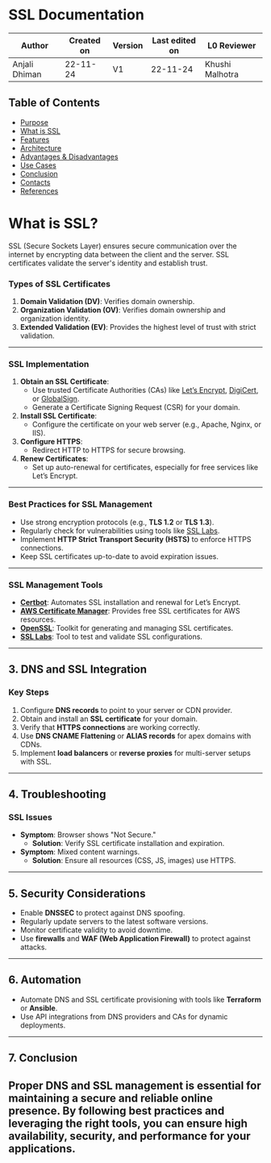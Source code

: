 # SSL Documentation
| **Author** | **Created on** | **Version** | **Last edited on** | **L0 Reviewer** |
|------------|----------------|-------------------|---------------------|----------|
| Anjali Dhiman  | 22-11-24      | V1  | 22-11-24           |Khushi Malhotra |

## Table of Contents
- [Purpose](#purpose)
- [What is SSL](#what-is-ssl)
- [Features](#features)
- [Architecture](#architecture)
- [Advantages & Disadvantages](#Advantages--Disadvantages)
- [Use Cases](#use-cases)
- [Conclusion](#conclusion)
- [Contacts](#contacts)
- [References](#references)

# What is SSL?
SSL (Secure Sockets Layer) ensures secure communication over the internet by encrypting data between the client and the server. SSL certificates validate the server's identity and establish trust.

### Types of SSL Certificates
1. **Domain Validation (DV)**: Verifies domain ownership.
2. **Organization Validation (OV)**: Verifies domain ownership and organization identity.
3. **Extended Validation (EV)**: Provides the highest level of trust with strict validation.

---

### SSL Implementation
1. **Obtain an SSL Certificate**:
   - Use trusted Certificate Authorities (CAs) like [Let’s Encrypt](https://letsencrypt.org/), [DigiCert](https://www.digicert.com/), or [GlobalSign](https://www.globalsign.com/).
   - Generate a Certificate Signing Request (CSR) for your domain.
2. **Install SSL Certificate**:
   - Configure the certificate on your web server (e.g., Apache, Nginx, or IIS).
3. **Configure HTTPS**:
   - Redirect HTTP to HTTPS for secure browsing.
4. **Renew Certificates**:
   - Set up auto-renewal for certificates, especially for free services like Let’s Encrypt.

---
### Best Practices for SSL Management
- Use strong encryption protocols (e.g., **TLS 1.2** or **TLS 1.3**).
- Regularly check for vulnerabilities using tools like [SSL Labs](https://www.ssllabs.com/ssltest/).
- Implement **HTTP Strict Transport Security (HSTS)** to enforce HTTPS connections.
- Keep SSL certificates up-to-date to avoid expiration issues.

---

### SSL Management Tools
- **[Certbot](https://certbot.eff.org/)**: Automates SSL installation and renewal for Let’s Encrypt.
- **[AWS Certificate Manager](https://aws.amazon.com/certificate-manager/)**: Provides free SSL certificates for AWS resources.
- **[OpenSSL](https://www.openssl.org/)**: Toolkit for generating and managing SSL certificates.
- **[SSL Labs](https://www.ssllabs.com/ssltest/)**: Tool to test and validate SSL configurations.

---

## 3. DNS and SSL Integration

### Key Steps
1. Configure **DNS records** to point to your server or CDN provider.
2. Obtain and install an **SSL certificate** for your domain.
3. Verify that **HTTPS connections** are working correctly.
4. Use **DNS CNAME Flattening** or **ALIAS records** for apex domains with CDNs.
5. Implement **load balancers** or **reverse proxies** for multi-server setups with SSL.

---
## 4. Troubleshooting
### SSL Issues
- **Symptom**: Browser shows "Not Secure."  
  - **Solution**: Verify SSL certificate installation and expiration.
- **Symptom**: Mixed content warnings.  
  - **Solution**: Ensure all resources (CSS, JS, images) use HTTPS.

---

## 5. Security Considerations
- Enable **DNSSEC** to protect against DNS spoofing.
- Regularly update servers to the latest software versions.
- Monitor certificate validity to avoid downtime.
- Use **firewalls** and **WAF (Web Application Firewall)** to protect against attacks.

---

## 6. Automation
- Automate DNS and SSL certificate provisioning with tools like **Terraform** or **Ansible**.
- Use API integrations from DNS providers and CAs for dynamic deployments.

---

## 7. Conclusion
Proper DNS and SSL management is essential for maintaining a secure and reliable online presence. By following best practices and leveraging the right tools, you can ensure high availability, security, and performance for your applications.
---

